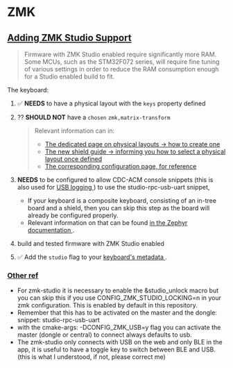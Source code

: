 # ZMK

## [Adding ZMK Studio Support](https://zmk.dev/docs/features/studio#adding-zmk-studio-support-to-a-keyboard)

> Firmware with ZMK Studio enabled require significantly more RAM. Some MCUs, such as the STM32F072 series, will require fine tuning of various settings in order to reduce the RAM consumption enough for a Studio enabled build to fit.

The keyboard:

1. ✅ **NEEDS** to have a physical layout with the `keys` property defined
2. ?? **SHOULD NOT** have a `chosen` `zmk,matrix-transform`

   > Relevant information can in:
   >
   > - [The dedicated page on physical layouts -> how to create one](https://zmk.dev/docs/development/hardware-integration/physical-layouts)
   > - [The new shield guide -> informing you how to select a physical layout once defined](https://zmk.dev/docs/development/hardware-integration/new-shield)
   > - [The corresponding configuration page, for reference](https://zmk.dev/docs/config/layout#physical-layout)

3. **NEEDS** to be configured to allow CDC-ACM console snippets (this is also used for [ USB logging ](https://zmk.dev/docs/development/usb-logging)) to use the studio-rpc-usb-uart snippet,

   - If your keyboard is a composite keyboard, consisting of an in-tree board and a shield, then you can skip this step as the board will already be configured properly.
   - Relevant information on that can be found [ in the Zephyr documentation ](https://docs.zephyrproject.org/3.5.0/snippets/cdc-acm-console/README.html).

4. build and tested firmware with ZMK Studio enabled
5. ✅ Add the `studio` flag to your [ keyboard's metadata ](https://zmk.dev/docs/development/hardware-integration/hardware-metadata-files#features).

### [Other ref](https://github.com/mctechnology17/zmk-config?tab=readme-ov-file#zmk-studio)

- For zmk-studio it is necessary to enable the &studio_unlock macro but you can skip this if you use CONFIG_ZMK_STUDIO_LOCKING=n in your zmk configuration. This is enabled by default in this repository.
- Remember that this has to be activated on the master and the dongle: snippet: studio-rpc-usb-uart
- with the cmake-args: -DCONFIG_ZMK_USB=y flag you can activate the master (dongle or central) to connect always defaults to usb.
- The zmk-studio only connects with USB on the web and only BLE in the app, it is useful to have a toggle key to switch between BLE and USB. (this is what I understood, if not, please correct me)
